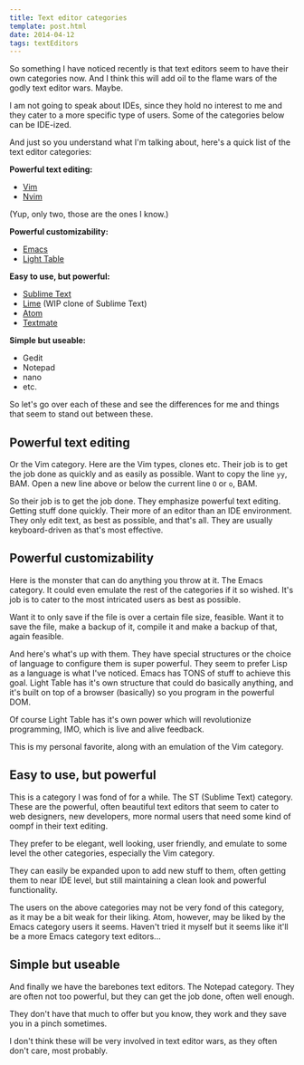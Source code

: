```yaml
---
title: Text editor categories
template: post.html
date: 2014-04-12
tags: textEditors
---
```


So something I have noticed recently is that text editors seem to have their own
categories now.  And I think this will add oil to the flame wars of the godly
text editor wars.  Maybe.

I am not going to speak about IDEs, since they hold no interest to me and they
cater to a more specific type of users.  Some of the categories below can be
IDE-ized.

And just so you understand what I'm talking about, here's a quick list of the
text editor categories:

**Powerful text editing:**

- [Vim](http://www.vim.org/)
- [Nvim](http://neovim.org/)

(Yup, only two, those are the ones I know.)

**Powerful customizability:**

- [Emacs](https://www.gnu.org/software/emacs/)
- [Light Table](http://www.lighttable.com/)

**Easy to use, but powerful:**

- [Sublime Text](http://www.sublimetext.com/)
- [Lime](http://limetext.org/) (WIP clone of Sublime Text)
- [Atom](https://atom.io/)
- [Textmate](http://macromates.com/)

**Simple but useable:**

- Gedit
- Notepad
- nano
- etc.

So let's go over each of these and see the differences for me and things that
seem to stand out between these.

## Powerful text editing

Or the Vim category. Here are the Vim types, clones etc. Their job is to get the
job done as quickly and as easily as possible.  Want to copy the line `yy`, BAM.
Open a new line above or below the current line `O` or `o`, BAM.

So their job is to get the job done.  They emphasize powerful text editing.
Getting stuff done quickly.  Their more of an editor than an IDE environment.
They only edit text, as best as possible, and that's all.  They are usually
keyboard-driven as that's most effective.

## Powerful customizability

Here is the monster that can do anything you throw at it.  The Emacs category.
It could even emulate the rest of the categories if it so wished.  It's job is
to cater to the most intricated users as best as possible.

Want it to only save if the file is over a certain file size, feasible.  Want it
to save the file, make a backup of it, compile it and make a backup of that,
again feasible.

And here's what's up with them.  They have special structures or the choice of
language to configure them is super powerful.  They seem to prefer Lisp as a
language is what I've noticed.  Emacs has TONS of stuff to achieve this goal.
Light Table has it's own structure that could do basically anything, and it's
built on top of a browser (basically) so you program in the powerful DOM.

Of course Light Table has it's own power which will revolutionize programming,
IMO, which is live and alive feedback.

This is my personal favorite, along with an emulation of the Vim category.

## Easy to use, but powerful

This is a category I was fond of for a while.  The ST (Sublime Text) category.
These are the powerful, often beautiful text editors that seem to cater to web
designers, new developers, more normal users that need some kind of oompf in
their text editing.

They prefer to be elegant, well looking, user friendly, and emulate to some
level the other categories, especially the Vim category.

They can easily be expanded upon to add new stuff to them, often getting them to
near IDE level, but still maintaining a clean look and powerful functionality.

The users on the above categories may not be very fond of this category, as it
may be a bit weak for their liking.  Atom, however, may be liked by the Emacs
category users it seems.  Haven't tried it myself but it seems like it'll be
a more Emacs category text editors...

## Simple but useable

And finally we have the barebones text editors.  The Notepad category.  They are
often not too powerful, but they can get the job done, often well enough.

They don't have that much to offer but you know, they work and they save you in
a pinch sometimes.

I don't think these will be very involved in text editor wars, as they often
don't care, most probably.

